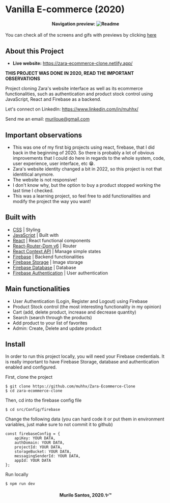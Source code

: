 <h1>Vanilla E-commerce (2020)</h1>

<h4 align="center">
    <span>Navigation preview:</span>
  <img alt="Readme" title="Readme" src="./github/PREVIEW_NAVIGATION.gif" />
</h4>

You can check all of the screens and gifs with previews by clicking [here](https://github.com/muhhx/Zara-Ecommerce-Clone/tree/master/github)

## About this Project
- **Live website:** <https://zara-ecommerce-clone.netlify.app/>
  
**THIS PROJECT WAS DONE IN 2020, READ THE IMPORTANT OBSERVATIONS**

Project cloning Zara's website interface as well as its ecommerce functionalities, such as authentication and product stock control using JavaScript, React and Firebase as a backend. 

Let's connect on LinkedIn: <https://www.linkedin.com/in/muhhx/>

Send me an email: muriloue@gmail.com

## Important observations
- This was one of my first big projects using react, firebase, that I did back in the beginning of 2020. So there is probably a lot of obvious improvements that I could do here in regards to the whole system, code, user experience, user interface, etc 😁.
- Zara's website identity changed a bit in 2022, so this project is not that identitical anymore.
- The website is not responsive!
- I don't know why, but the option to buy a product stopped working the last time I checked.
- This was a learning project, so feel free to add functionalities and modify the project the way you want!

## Built with
- [CSS](https://developer.mozilla.org/en-US/docs/Web/CSS) | Styling
- [JavaScript](https://developer.mozilla.org/en-US/docs/Web/JavaScript) | Built with
- [React](https://reactjs.org/docs/getting-started.html) | React functional components
- [React-Router-Dom v6](https://reactrouter.com/docs/en/v6/getting-started/overview) | Router
- [React Context API](https://reactjs.org/docs/context.html) | Manage simple states
- [Firebase](https://firebase.google.com/docs/build) | Backend functionalities
- [Firebase Storage](https://firebase.google.com/docs/storage) | Image storage
- [Firebase Database](https://firebase.google.com/docs/firestore) | Database
- [Firebase Authentication](https://firebase.google.com/docs/auth) | User authentication

## Main functionalities
- User Authentication (Login, Register and Logout) using Firebase
- Product Stock control (the most interesting functionality in my opinion)
- Cart (add, delete product, increase and decrease quantity)
- Search (search through the products)
- Add product to your list of favorites
- Admin: Create, Delete and update product

## Install
In order to run this project locally, you will need your Firebase credentials. It is really important to have Firebase Storage, database and authentication enabled and configured. 

First, clone the project
```
$ git clone https://github.com/muhhx/Zara-Ecommerce-Clone
$ cd zara-ecommerce-clone
```
Then, cd into the firebase config file
```
$ cd src/Config/firebase
```
Change the following data (you can hard code it or put them in environment variables, just make sure to not commit it to github)
```
const firebaseConfig = {
    apiKey: YOUR DATA,
    authDomain: YOUR DATA,
    projectId: YOUR DATA,
    storageBucket: YOUR DATA,
    messagingSenderId: YOUR DATA,
    appId: YOUR DATA
};
```
Run locally
```
$ npm run dev
```


<h4 align="center">Murilo Santos, 2020.✨™</h4>